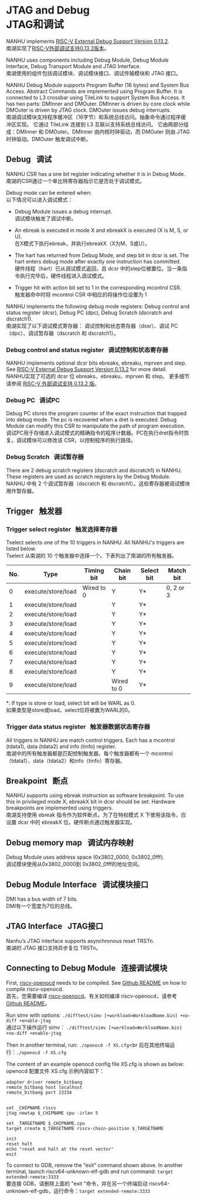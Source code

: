 # JTAG and Debug<br>JTAG和调试

NANHU implements [RISC-V External Debug Support Version 0.13.2](https://riscv.org/wp-content/uploads/2019/03/riscv-debug-release.pdf).<br>南湖实现了[RISC-V外部调试支持0.13.2版本](https://riscv.org/wp-content/uploads/2019/03/riscv-debug-release.pdf)。

NANHU uses components including Debug Module, Debug Module Interface, Debug Transport Module and JTAG Interface.<br>南湖使用的组件包括调试模块、调试模块接口、调试传输模块和 JTAG 接口。

NANHU Debug Module supports Program Buffer (16 bytes) and System Bus Access. Abstract Commands are implemented using Program Buffer.
It is connected to L3 crossbar using TileLink to support System Bus Access.
It has two parts: DMInner and DMOuter. DMInner is driven by core clock while DMOuter is driven by JTAG clock. DMOuter issues debug interrupts.<br>南湖调试模块支持程序缓冲区（16字节）和系统总线访问。抽象命令通过程序缓冲区实现。
它通过 TileLink 连接到 L3 互联以支持系统总线访问。
它由两部分组成：DMInner 和 DMOuter。DMInner 由内核时钟驱动，而 DMOuter 则由 JTAG 时钟驱动。DMOuter 触发调试中断。

## Debug &nbsp; 调试

NANHU CSR has a one bit register indicating whether it is in Debug Mode.<br>南湖的CSR通过一个单比特寄存器指示它是否处于调试模式。

Debug mode can be entered when:<br>以下情况可以进入调试模式：

* Debug Module issues a debug interrupt.<br>调试模块触发了调试中断。

* An ebreak is executed in mode X and ebreakX is executed (X is M, S, or U).<br>在X模式下执行ebreak，并执行ebreakX（X为M、S或U）。

* The hart has returned from Debug Mode, and step bit in dcsr is set. The hart enters debug mode after exactly one instruction has committed.<br>硬件线程（hart）已从调试模式返回，且 dcsr 中的step位被置位。当一条指令执行完毕后，硬件线程进入调试模式。

* Trigger hit with action bit set to 1 in the corresponding mcontrol CSR.<br>触发器命中时将 mcontrol CSR 中相应的将操作位设置为 1

NANHU implements the following debug mode registers:
Debug control and status register (dcsr), Debug PC (dpc), Debug Scratch (dscratch and dscratch1).<br>南湖实现了以下调试模式寄存器：
调试控制和状态寄存器（dssr）、调试 PC（dpc）、调试暂存器（dscratch 和 dscratch1）。

### Debug control and status register &nbsp; 调试控制和状态寄存器

NANHU implements optional dcsr bits ebreaks, ebreaku, mprven and step.
See [RISC-V External Debug Support Version 0.13.2](https://riscv.org/wp-content/uploads/2019/03/riscv-debug-release.pdf) for more detail.<br>NANHU实现了可选的 dcsr 位 ebreaks、ebreaku、mprven 和 step。
更多细节请参阅 [RISC-V 外部调试支持 0.13.2 版](https://riscv.org/wp-content/uploads/2019/03/riscv-debug-release.pdf)。

### Debug PC &nbsp; 调试PC

Debug PC stores the program counter of the exact instruction that trapped into debug mode. The pc is recovered when a dret is executed. Debug Module can modify this CSR to manipulate the path of program execution.<br>调试PC用于存储进入调试模式的精确指令的程序计数器。PC在执行dret指令时恢复。调试模块可以修改该 CSR，以控制程序的执行路径。

### Debug Scratch &nbsp; 调试暂存器

There are 2 debug scratch registers (dscratch and dscratch1) in NANHU. These registers are used as scratch registers by the Debug Module.<br>NANHU 中有 2 个调试暂存器（dscratch 和 dscratch1）。这些寄存器被调试模块用作暂存器。

## Trigger &nbsp; 触发器

### Trigger select register &nbsp; 触发选择寄存器

Tselect selects one of the 10 triggers in  NANHU. All NANHU's triggers are listed below.<br>Tselect 从南湖的 10 个触发器中选择一个。下表列出了南湖的所有触发器。

| No. | Type | Timing bit | Chain  bit | Select bit | Match bit |
| --- | --- | --- | --- | --- | --- |
| 0 | execute/store/load | Wired to  0 | Y | Y* | 0, 2 or 3 |
| 1 | execute/store/load |  | Y | Y* |
| 2 | execute/store/load |  | Y | Y* |
| 3 | execute/store/load |  | Y | Y* |
| 4 | execute/store/load |  | Y | Y* |
| 5 | execute/store/load |  | Y | Y* |
| 6 | execute/store/load |  | Y | Y* |
| 7 | execute/store/load |  | Y | Y* |
| 8 | execute/store/load |  | Y | Y* |
| 9 | execute/store/load |  | Wired to 0 | Y* |

*: If type is store or load, select bit will be WARL as 0.<br>如果类型是store或load，select位将被置为WARL的0。

### Trigger data status register &nbsp; 触发器数据状态寄存器

All triggers in NANHU are match control triggers. Each has a mcontrol (tdata1), data (tdata2) and info (tinfo) register.<br>南湖中的所有触发器都是匹配控制触发器。每个触发器都有一个 mcontrol（tdata1）、data（tdata2）和info（tinfo）寄存器。

## Breakpoint &nbsp; 断点

NANHU supports using ebreak instruction as software breakpoint. To use this in privileged mode X, ebreakX bit in dcsr should be set. Hardware breakpoints are implemented using triggers.<br>南湖支持使用 ebreak 指令作为软件断点。为了在特权模式 X 下使用该指令，应设置 dcsr 中的 ebreakX 位。硬件断点通过触发器实现。

## Debug memory map &nbsp; 调试内存映射

Debug Module uses address space (0x3802_0000,  0x3802_0fff).<br>调试模块使用从0x3802_0000到 0x3802_0fff的地址空间。

## Debug Module Interface &nbsp; 调试模块接口

DMI has a bus width of 7 bits.<br>DMI有一个宽度为7位的总线。

## JTAG Interface &nbsp; JTAG接口

Nanhu’s JTAG interface supports asynchronous reset TRSTn.<br>南湖的 JTAG 接口支持异步复位 TRSTn。

## Connecting to Debug Module &nbsp; 连接调试模块

First, [riscv-openocd](https://github.com/riscv/riscv-openocd) needs to be compiled. See [Github README](https://github.com/riscv/riscv-openocd/blob/riscv/README) on how to compile riscv-openocd.<br>首先，您需要编译 [riscv-openocd](https://github.com/riscv/riscv-openocd)。有关如何编译 riscv-openocd，请参考 [Github README](https://github.com/riscv/riscv-openocd/blob/riscv/README)。

Run simv with options: `./difftest/simv [+workload=WorkloadName.bin] +no-diff +enable-jtag`<br>通过以下操作运行 simv： `./difftest/simv [+workload=WorkloadName.bin] +no-diff +enable-jtag`

Then in another terminal, run: `./openocd -f XS.cfg`<br
后在其他终端运行：`./openocd -f XS.cfg`

The content of an example openocd config file XS.cfg is shown as below:<br>openocd 配置文件 XS.cfg 示例内容如下：

```
adapter driver remote_bitbang
remote_bitbang host localhost
remote_bitbang port 23334


set _CHIPNAME riscv
jtag newtap $_CHIPNAME cpu -irlen 5

set _TARGETNAME $_CHIPNAME.cpu
target create $_TARGETNAME riscv-chain-position $_TARGETNAME

init
reset halt
echo "reset and halt at the reset vector"
exit
```

To connect to GDB, remove the “exit” command shown above. In another terminal, launch riscv64-unknown-elf-gdb and run command: `target extended-remote:3333`<br>要连接 GDB，请删除上面的 "exit "命令，并在另一个终端启动 riscv64-unknown-elf-gdb，运行命令：`target extended-remote:3333`
